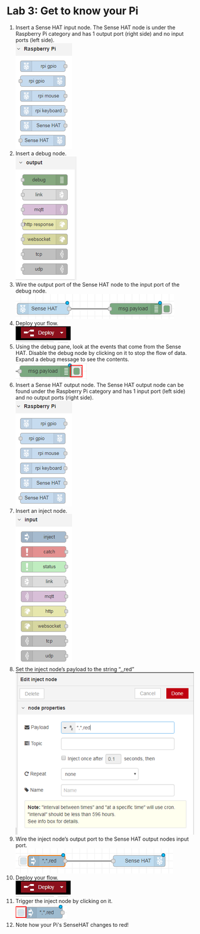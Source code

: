 # Lab 3: Get to know your Pi
1.	Insert a Sense HAT input node. The Sense HAT node is under the Raspberry Pi category and has 1 output port (right side) and no input ports (left side).   
![SenseHAT node](./images/pi-node-palette.png)
2.	Insert a debug node.   
![Debug](./images/debug-node-palette.png)
3.	Wire the output port of the Sense HAT node to the input port of the debug node.   
![SenseHAT node wired to debug node](./images/sensehat-wire-debug.png)
4.	Deploy your flow.   
![Deploy button](./images/deploy-button.png)
5.	Using the debug pane, look at the events that come from the Sense HAT. Disable the debug node by clicking on it to stop the flow of data. Expand a debug message to see the contents.   
![Debug node disable](./images/click-debug-node.png)
6.	Insert a Sense HAT output node. The Sense HAT output node can be found under the Raspberry Pi category and has 1 input port (left side) and no output ports (right side).   
![SenseHAT output node](./images/pi-node-palette.png)
7.	Insert an inject node.   
![Inject node](./images/inject-node-palette.png)
8.	Set the inject node’s payload to the string “*,*,red”   
![Inject node config](./images/inject-node-config.png)
9.	Wire the inject node’s output port to the Sense HAT output nodes input port.   
![Inject wired to SenseHAT](./images/red-wire-pi.png)
10.	Deploy your flow.   
![Deploy button](./images/deploy-button.png)
11.	Trigger the inject node by clicking on it.   
![Click inject node](./images/click-inject-node-red.png)
12. Note how your Pi's SenseHAT changes to red!